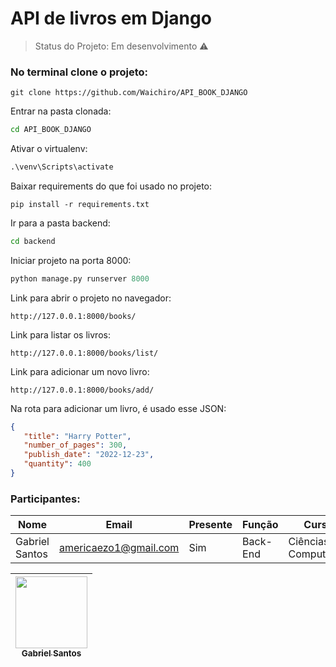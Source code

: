 # API de livros em Django

> Status do Projeto: Em desenvolvimento :warning:

### No terminal clone o projeto:
```git
git clone https://github.com/Waichiro/API_BOOK_DJANGO
```    

Entrar na pasta clonada:
```cmd
cd API_BOOK_DJANGO
```

Ativar o virtualenv:
```cmd
.\venv\Scripts\activate
```

Baixar requirements do que foi usado no projeto:
```pip
pip install -r requirements.txt
```

Ir para a pasta backend:
```cmd
cd backend
```

Iniciar projeto na porta 8000:
```python
python manage.py runserver 8000
```

Link para abrir o projeto no navegador:
```http
http://127.0.0.1:8000/books/
```

Link para listar os livros:
```http
http://127.0.0.1:8000/books/list/
```

Link para adicionar um novo livro:
```http
http://127.0.0.1:8000/books/add/
```

Na rota para adicionar um livro, é usado esse JSON:
```json
{
   "title": "Harry Potter",
   "number_of_pages": 300,
   "publish_date": "2022-12-23",
   "quantity": 400
}
```



### Participantes: 
|Nome|Email|Presente|Função|Curso|
| -------- | -------- | -------- |-------- | -------- |
|Gabriel Santos|americaezo1@gmail.com|Sim|Back-End|Ciências da Computação|


[<img src="https://github.com/Waichiro.png" width=115 > <br> <sub> Gabriel Santos </sub>](https://github.com/gabrielsantos969.png) |
| :---: |  
